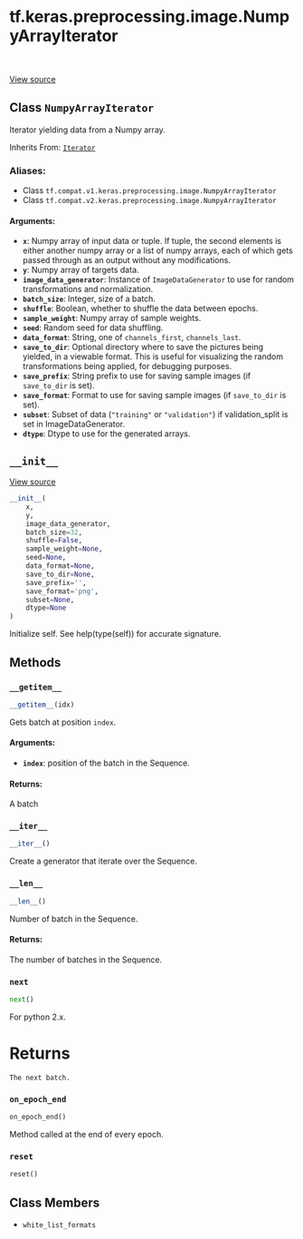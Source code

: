 <div itemscope itemtype="http://developers.google.com/ReferenceObject">
<meta itemprop="name" content="tf.keras.preprocessing.image.NumpyArrayIterator" />
<meta itemprop="path" content="Stable" />
<meta itemprop="property" content="__getitem__"/>
<meta itemprop="property" content="__init__"/>
<meta itemprop="property" content="__iter__"/>
<meta itemprop="property" content="__len__"/>
<meta itemprop="property" content="next"/>
<meta itemprop="property" content="on_epoch_end"/>
<meta itemprop="property" content="reset"/>
<meta itemprop="property" content="white_list_formats"/>
</div>

# tf.keras.preprocessing.image.NumpyArrayIterator

<!-- Insert buttons -->

<table class="tfo-notebook-buttons tfo-api" align="left">
</table>

<a target="_blank" href="/code/stable/tensorflow/python/keras/preprocessing/image.py">View source</a>



## Class `NumpyArrayIterator`

<!-- Start diff -->
Iterator yielding data from a Numpy array.

Inherits From: [`Iterator`](../../../../tf/keras/preprocessing/image/Iterator.md)

### Aliases:

* Class `tf.compat.v1.keras.preprocessing.image.NumpyArrayIterator`
* Class `tf.compat.v2.keras.preprocessing.image.NumpyArrayIterator`


<!-- Placeholder for "Used in" -->


#### Arguments:


* <b>`x`</b>: Numpy array of input data or tuple.
    If tuple, the second elements is either
    another numpy array or a list of numpy arrays,
    each of which gets passed
    through as an output without any modifications.
* <b>`y`</b>: Numpy array of targets data.
* <b>`image_data_generator`</b>: Instance of `ImageDataGenerator`
    to use for random transformations and normalization.
* <b>`batch_size`</b>: Integer, size of a batch.
* <b>`shuffle`</b>: Boolean, whether to shuffle the data between epochs.
* <b>`sample_weight`</b>: Numpy array of sample weights.
* <b>`seed`</b>: Random seed for data shuffling.
* <b>`data_format`</b>: String, one of `channels_first`, `channels_last`.
* <b>`save_to_dir`</b>: Optional directory where to save the pictures
    being yielded, in a viewable format. This is useful
    for visualizing the random transformations being
    applied, for debugging purposes.
* <b>`save_prefix`</b>: String prefix to use for saving sample
    images (if `save_to_dir` is set).
* <b>`save_format`</b>: Format to use for saving sample images
    (if `save_to_dir` is set).
* <b>`subset`</b>: Subset of data (`"training"` or `"validation"`) if
    validation_split is set in ImageDataGenerator.
* <b>`dtype`</b>: Dtype to use for the generated arrays.

<h2 id="__init__"><code>__init__</code></h2>

<a target="_blank" href="/code/stable/tensorflow/python/keras/preprocessing/image.py">View source</a>

``` python
__init__(
    x,
    y,
    image_data_generator,
    batch_size=32,
    shuffle=False,
    sample_weight=None,
    seed=None,
    data_format=None,
    save_to_dir=None,
    save_prefix='',
    save_format='png',
    subset=None,
    dtype=None
)
```

Initialize self.  See help(type(self)) for accurate signature.




## Methods

<h3 id="__getitem__"><code>__getitem__</code></h3>

``` python
__getitem__(idx)
```

Gets batch at position `index`.


#### Arguments:


* <b>`index`</b>: position of the batch in the Sequence.


#### Returns:

A batch


<h3 id="__iter__"><code>__iter__</code></h3>

``` python
__iter__()
```

Create a generator that iterate over the Sequence.


<h3 id="__len__"><code>__len__</code></h3>

``` python
__len__()
```

Number of batch in the Sequence.


#### Returns:

The number of batches in the Sequence.


<h3 id="next"><code>next</code></h3>

``` python
next()
```

For python 2.x.

# Returns
    The next batch.

<h3 id="on_epoch_end"><code>on_epoch_end</code></h3>

``` python
on_epoch_end()
```

Method called at the end of every epoch.
    

<h3 id="reset"><code>reset</code></h3>

``` python
reset()
```






## Class Members

* `white_list_formats` <a id="white_list_formats"></a>
